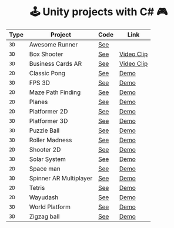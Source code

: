 <div align="center">

# 🕹️ Unity projects with C# 🎮

| Type | Project | Code | Link |
| --- | --- | --- | --- |
| `3D` | Awesome Runner | [See](projects/awesome-runner) | |
| `3D` | Box Shooter | [See](projects/box-shooter) | [Video Clip](https://www.youtube.com/watch?v=NrT9TLQ41uY) |
| `3D` | Business Cards AR | [See](projects/business-cards-ar) | [Video Clip](https://www.youtube.com/watch?v=csGzL_KCKqA) |
| `2D` | Classic Pong | [See](projects/classic-pong) | [Demo](https://andresnavag93.vercel.app/) |
| `3D` | FPS 3D | [See](projects/fps-3d) | [Demo](https://andresnavag93.vercel.app/) |
| `2D` | Maze Path Finding | [See](projects/maze-path-finding) | [Demo](https://andresnavag93.vercel.app/) |
| `2D` | Planes | [See](projects/planes) | [Demo](https://andresnavag93.vercel.app/) |
| `2D` | Platformer 2D | [See](projects/platformer-2d) | [Demo](https://andresnavag93.vercel.app/) |
| `3D` | Platformer 3D | [See](projects/platformer-3d) | [Demo](https://andresnavag93.vercel.app/) |
| `3D` | Puzzle Ball | [See](projects/puzzle-ball) | [Demo](https://andresnavag93.vercel.app/) |
| `3D` | Roller Madness | [See](projects/roller-madness) | [Demo](https://andresnavag93.vercel.app/) |
| `2D` | Shooter 2D | [See](projects/shooter-2d) | [Demo](https://andresnavag93.vercel.app/) |
| `3D` | Solar System | [See](projects/solar-system) | [Demo](https://andresnavag93.vercel.app/) |
| `2D` | Space man | [See](projects/space-man) | [Demo](https://andresnavag93.vercel.app/) |
| `3D` | Spinner AR Multiplayer | [See](projects/spinner-ar-multiplayer) | [Demo](https://andresnavag93.vercel.app/) |
| `2D` | Tetris | [See](projects/tetris) | [Demo](https://andresnavag93.vercel.app/) |
| `2D` | Wayudash | [See](projects/wayudash) | [Demo](https://andresnavag93.vercel.app/) |
| `3D` | World Platform | [See](projects/world-platform) | [Demo](https://andresnavag93.vercel.app/) |
| `3D` | Zigzag ball | [See](projects/zigzag-ball) | [Demo](https://andresnavag93.vercel.app/) |

</div>

